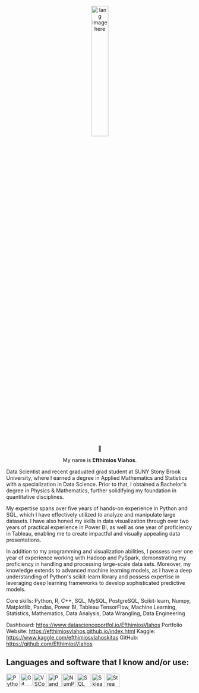 <p align="center"><img width="30%" src="https://github.com/alansmathew/alansmathew/raw/master/lang.gif" alt="lang image here" /></p>

<p align="center"> 👋 </p>
<p align='center'>
  My name is <b>Efthimios Vlahos</b>.<br/>

Data Scientist and recent graduated grad student at SUNY Stony Brook University, where I earned a degree in Applied Mathematics and Statistics with a specialization in Data Science. Prior to that, I obtained a Bachelor's degree in Physics & Mathematics, further solidifying my foundation in quantitative disciplines.

My expertise spans over five years of hands-on experience in Python and SQL, which I have effectively utilized to analyze and manipulate large datasets. I have also honed my skills in data visualization through over two years of practical experience in Power BI, as well as one year of proficiency in Tableau, enabling me to create impactful and visually appealing data presentations.

In addition to my programming and visualization abilities, I possess over one year of experience working with Hadoop and PySpark, demonstrating my proficiency in handling and processing large-scale data sets. Moreover, my knowledge extends to advanced machine learning models, as I have a deep understanding of Python's scikit-learn library and possess expertise in leveraging deep learning frameworks to develop sophisticated predictive models.

Core skills:
Python, R, C++, SQL, MySQL, PostgreSQL, Scikit-learn, Numpy, Matplotlib, Pandas, Power BI, Tableau TensorFlow, Machine Learning, Statistics, Mathematics, Data Analysis, Data Wrangling, Data Engineering

Dashboard: https://www.datascienceportfol.io/EfthimiosVlahos
Portfolio Website: https://efthimiosvlahos.github.io/index.html
Kaggle: https://www.kaggle.com/efthimiosvlahoskitas
GitHub: https://github.com/EfthimiosVlahos

## Languages and software that I know and/or use:

<img align = 'left' alt = 'Python' width='36px' src="https://user-images.githubusercontent.com/55111154/100546857-8ba9c700-3289-11eb-9627-ae469441946b.png"/>

<img align="left" alt="Git" width="32px" src= "https://user-images.githubusercontent.com/55111154/100549956-74280980-329c-11eb-8b47-62b3ea97e5ca.png"/>

<img align="left" alt="VSCode" width="36px" src= "https://user-images.githubusercontent.com/55111154/100549504-41304680-3299-11eb-811c-570aae79deba.png"/>

<img align="left" alt="Pandas" width="36px" src= "https://encrypted-tbn0.gstatic.com/images?q=tbn:ANd9GcQj7YWmxNmbuzSB7RyPFlM99xnJMAre6eEj1OhL9EYo&s"/>

<img align="left" alt="NumPy" width="36px" src= "https://user-images.githubusercontent.com/67586773/105040771-43887300-5a88-11eb-9f01-bee100b9ef22.png"/>

<img align="left" alt="SQL" width="36px" src= "https://www.freeiconspng.com/thumbs/sql-server-icon-png/sql-server-icon-png-29.png"/>

<img align="left" alt="Sklearn" width="36px" src= "https://e7.pngegg.com/pngimages/309/384/png-clipart-scikit-learn-python-computer-icons-scikit-machine-learning-learning-text-orange-thumbnail.png"/>

<img align="left" alt="Streamlit" width="36px" src= "https://user-images.githubusercontent.com/88608935/187243256-b5b07944-acca-44e4-b1f5-e78e1d0d9376.png"/>



<br/>
<br/>
<br/>

  
</p>


<!---
EfthimiosVlahos/EfthimiosVlahos is a ✨ special ✨ repository because its `README.md` (this file) appears on your GitHub profile.
You can click the Preview link to take a look at your changes.
--->

